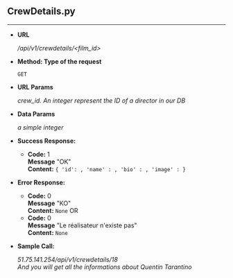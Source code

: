 ## **CrewDetails.py**
---

- **URL**

  _/api/v1/crewdetails/<film_id>_

- **Method: Type of the request**

  `GET`

- **URL Params**

  _crew_id. An integer represent the ID of a director in our DB_

- **Data Params**

  _a simple integer_

- **Success Response:**

  - **Code:** 1 <br />
    **Message** "OK"  
    **Content:** `{ 'id': ,
                    'name' : ,
                    'bio' : ,
                    'image' :
                    }`

- **Error Response:**

  - **Code:** 0 <br />
    **Message** "KO"  
    **Content:** `None`
  OR
  - **Code:** 0 <br />
    **Message** "Le réalisateur n'existe pas"  
    **Content:** `None`

- **Sample Call:**

  _51.75.141.254/api/v1/crewdetails/18  
  And you will get all the informations about Quentin Tarantino_
